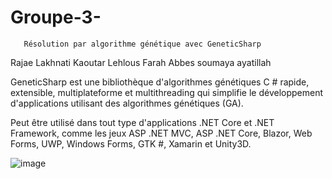 # Groupe-3-
       Résolution par algorithme génétique avec GeneticSharp
       
       
Rajae Lakhnati 
Kaoutar Lehlous 
Farah Abbes
soumaya ayatillah



GeneticSharp est une bibliothèque d'algorithmes génétiques C # rapide, extensible, multiplateforme et multithreading qui simplifie le développement d'applications utilisant des algorithmes génétiques (GA).

Peut être utilisé dans tout type d'applications .NET Core et .NET Framework, comme les jeux ASP .NET MVC, ASP .NET Core, Blazor, Web Forms, UWP, Windows Forms, GTK #, Xamarin et Unity3D.

![image](https://user-images.githubusercontent.com/75318261/113014648-0f62ba00-917d-11eb-8d8c-f5b5c0d6db32.png)


